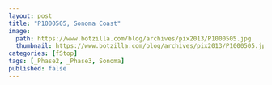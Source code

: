 ```yaml
---
layout: post
title: "P1000505, Sonoma Coast"
image:
  path: https://www.botzilla.com/blog/archives/pix2013/P1000505.jpg
  thumbnail: https://www.botzilla.com/blog/archives/pix2013/P1000505.jpg
categories: [fStop]
tags: [_Phase2, _Phase3, Sonoma]
published: false
---
```





